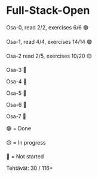 # Full-Stack-Open

Osa-0, read 2/2, exercises 6/6 🟢

Osa-1, read 4/4, exercises 14/14 🟢

Osa-2 read 2/5, exercises 10/20 🟡

Osa-3 🔴

Osa-4 🔴

Osa-5 🔴

Osa-6 🔴

Osa-7 🔴

🟢 = Done

🟡 = In progress

🔴 = Not started

Tehtävät: 
30 / 116+
